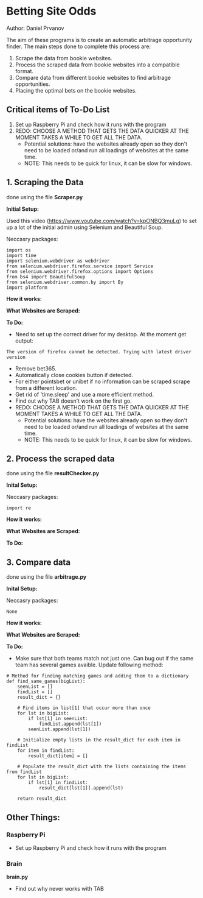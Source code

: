 # Betting Site Odds
Author: Daniel Prvanov

The aim of these programs is to create an automatic arbitrage opportunity finder. The main steps done to complete this process are:
1. Scrape the data from bookie websites.
2. Process the scraped data from bookie websites into a compatible format.
3. Compare data from different bookie websites to find arbitrage opportunities.
4. Placing the optimal bets on the bookie websites.

## Critical items of To-Do List

1. Set up Raspberry Pi and check how it runs with the program
2. REDO: CHOOSE A METHOD THAT GETS THE DATA QUICKER AT THE MOMENT TAKES A WHILE TO GET ALL THE DATA.
    * Potential solutions: have the websites already open so they don't need to be loaded or/and run all loadings of websites at the same time.
    * NOTE: This needs to be quick for linux, it can be slow for windows.

## 1. Scraping the Data

done using the file **Scraper.py**

**Initial Setup:**

Used this video (https://www.youtube.com/watch?v=kpONBQ3muLg) to set up a lot of the initial admin using Selenium and Beautiful Soup.

Neccasry packages:
```
import os
import time
import selenium.webdriver as webdriver
from selenium.webdriver.firefox.service import Service
from selenium.webdriver.firefox.options import Options
from bs4 import BeautifulSoup
from selenium.webdriver.common.by import By
import platform
```

**How it works:**

**What Websites are Scraped:**

**To Do:**

* Need to set up the correct driver for my desktop. At the moment get output:
```
The version of firefox cannot be detected. Trying with latest driver version
```
* Remove bet365.
* Automatically close cookies button if detected.
* For either pointsbet or unibet if no information can be scraped scrape from a different location.
* Get rid of 'time.sleep' and use a more efficient method.
* Find out why TAB doesn't work on the first go.
* REDO: CHOOSE A METHOD THAT GETS THE DATA QUICKER AT THE MOMENT TAKES A WHILE TO GET ALL THE DATA.
    * Potential solutions: have the websites already open so they don't need to be loaded or/and run all loadings of websites at the same time.
    * NOTE: This needs to be quick for linux, it can be slow for windows.

## 2. Process the scraped data

done using the file **resultChecker.py**

**Inital Setup:**

Neccasry packages:
```
import re
```

**How it works:**

**What Websites are Scraped:**

**To Do:**

## 3. Compare data

done using the file **arbitrage.py**

**Inital Setup:**

Neccasry packages:
```
None
```

**How it works:**

**What Websites are Scraped:**

**To Do:**
* Make sure that both teams match not just one. Can bug out if the same team has several games avaible. Update following method:
```
# Method for finding matching games and adding them to a dictionary 
def find_same_games(bigList):
    seenList = []
    findList = []
    result_dict = {}

    # Find items in list[1] that occur more than once
    for lst in bigList:
        if lst[1] in seenList:
            findList.append(lst[1])
        seenList.append(lst[1])

    # Initialize empty lists in the result_dict for each item in findList
    for item in findList:
        result_dict[item] = []

    # Populate the result_dict with the lists containing the items from findList
    for lst in bigList:
        if lst[1] in findList:
            result_dict[lst[1]].append(lst)

    return result_dict
```

## Other Things:

### Raspberry Pi

* Set up Raspberry Pi and check how it runs with the program

### Brain

**brain.py**

* Find out why never works with TAB
